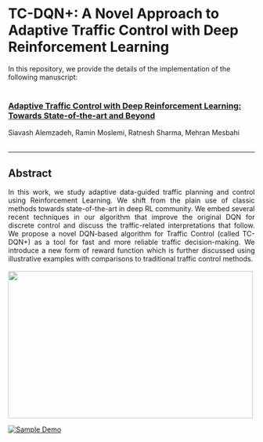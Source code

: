 # TC-DQN+: A Novel Approach to Adaptive Traffic Control with Deep Reinforcement Learning


In this repository, we provide the details of the implementation of the following manuscript: <br> <br>


### [Adaptive Traffic Control with Deep Reinforcement Learning: Towards State-of-the-art and Beyond]()

Siavash Alemzadeh, Ramin Moslemi, Ratnesh Sharma, Mehran Mesbahi <br> <br>


---

## Abstract

<div align="justify"> In this work, we study adaptive data-guided traffic planning and control using Reinforcement Learning. We shift from the plain use of classic methods towards state-of-the-art in deep RL community. We embed several recent techniques in our algorithm that improve the original DQN for discrete control and discuss the traffic-related interpretations that follow. We propose a novel DQN-based algorithm for Traffic Control (called TC-DQN+) as a tool for fast and more reliable traffic decision-making. We introduce a new form of reward function which is further discussed using illustrative examples with comparisons to traditional traffic control methods. </div> <br>

<img src="http://depts.washington.edu/uwrainlab/wordpress/wp-content/uploads/2020/07/RLScheme-1.png" width="500" height="300">

[![Sample Demo](doc/traffic.gif)](https://www.youtube.com/watch?v=t1nNkr5XbEA&feature=youtu.be)
